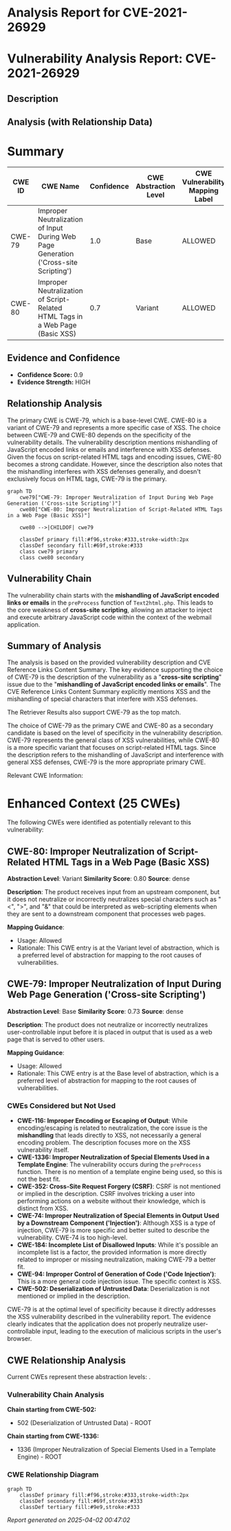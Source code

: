 # Analysis Report for CVE-2021-26929

# Vulnerability Analysis Report: CVE-2021-26929

## Description



## Analysis (with Relationship Data)

# Summary
| CWE ID | CWE Name | Confidence | CWE Abstraction Level | CWE Vulnerability Mapping Label | CWE-Vulnerability Mapping Notes |
|---|---|---|---|---|---|
| CWE-79 | Improper Neutralization of Input During Web Page Generation ('Cross-site Scripting') | 1.0 | Base | ALLOWED | Primary CWE |
| CWE-80 | Improper Neutralization of Script-Related HTML Tags in a Web Page (Basic XSS) | 0.7 | Variant | ALLOWED | Secondary Candidate |

## Evidence and Confidence

*   **Confidence Score:** 0.9
*   **Evidence Strength:** HIGH

## Relationship Analysis
The primary CWE is CWE-79, which is a base-level CWE. CWE-80 is a variant of CWE-79 and represents a more specific case of XSS. The choice between CWE-79 and CWE-80 depends on the specificity of the vulnerability details. The vulnerability description mentions mishandling of JavaScript encoded links or emails and interference with XSS defenses. Given the focus on script-related HTML tags and encoding issues, CWE-80 becomes a strong candidate. However, since the description also notes that the mishandling interferes with XSS defenses generally, and doesn't exclusively focus on HTML tags, CWE-79 is the primary.

```mermaid
graph TD
    cwe79["CWE-79: Improper Neutralization of Input During Web Page Generation ('Cross-site Scripting')"]
    cwe80["CWE-80: Improper Neutralization of Script-Related HTML Tags in a Web Page (Basic XSS)"]
    
    cwe80 -->|CHILDOF| cwe79
    
    classDef primary fill:#f96,stroke:#333,stroke-width:2px
    classDef secondary fill:#69f,stroke:#333
    class cwe79 primary
    class cwe80 secondary
```

## Vulnerability Chain
The vulnerability chain starts with the **mishandling of JavaScript encoded links or emails** in the `preProcess` function of `Text2html.php`. This leads to the core weakness of **cross-site scripting**, allowing an attacker to inject and execute arbitrary JavaScript code within the context of the webmail application.

## Summary of Analysis
The analysis is based on the provided vulnerability description and CVE Reference Links Content Summary. The key evidence supporting the choice of CWE-79 is the description of the vulnerability as a "**cross-site scripting**" issue due to the "**mishandling of JavaScript encoded links or emails**". The CVE Reference Links Content Summary explicitly mentions XSS and the mishandling of special characters that interfere with XSS defenses.

The Retriever Results also support CWE-79 as the top match.

The choice of CWE-79 as the primary CWE and CWE-80 as a secondary candidate is based on the level of specificity in the vulnerability description. CWE-79 represents the general class of XSS vulnerabilities, while CWE-80 is a more specific variant that focuses on script-related HTML tags. Since the description refers to the mishandling of JavaScript and interference with general XSS defenses, CWE-79 is the more appropriate primary CWE.

Relevant CWE Information:

# Enhanced Context (25 CWEs)
The following CWEs were identified as potentially relevant to this vulnerability:

## CWE-80: Improper Neutralization of Script-Related HTML Tags in a Web Page (Basic XSS)
**Abstraction Level**: Variant
**Similarity Score**: 0.80
**Source**: dense

**Description**:
The product receives input from an upstream component, but it does not neutralize or incorrectly neutralizes special characters such as "<", ">", and "&" that could be interpreted as web-scripting elements when they are sent to a downstream component that processes web pages.

**Mapping Guidance**:
- Usage: Allowed
- Rationale: This CWE entry is at the Variant level of abstraction, which is a preferred level of abstraction for mapping to the root causes of vulnerabilities.

## CWE-79: Improper Neutralization of Input During Web Page Generation ('Cross-site Scripting')
**Abstraction Level**: Base
**Similarity Score**: 0.73
**Source**: dense

**Description**:
The product does not neutralize or incorrectly neutralizes user-controllable input before it is placed in output that is used as a web page that is served to other users.

**Mapping Guidance**:
- Usage: Allowed
- Rationale: This CWE entry is at the Base level of abstraction, which is a preferred level of abstraction for mapping to the root causes of vulnerabilities.

### CWEs Considered but Not Used

*   **CWE-116: Improper Encoding or Escaping of Output**: While encoding/escaping is related to neutralization, the core issue is the **mishandling** that leads directly to XSS, not necessarily a general encoding problem. The description focuses more on the XSS vulnerability itself.
*   **CWE-1336: Improper Neutralization of Special Elements Used in a Template Engine**: The vulnerability occurs during the `preProcess` function. There is no mention of a template engine being used, so this is not the best fit.
*   **CWE-352: Cross-Site Request Forgery (CSRF)**: CSRF is not mentioned or implied in the description. CSRF involves tricking a user into performing actions on a website without their knowledge, which is distinct from XSS.
*   **CWE-74: Improper Neutralization of Special Elements in Output Used by a Downstream Component ('Injection')**: Although XSS is a type of injection, CWE-79 is more specific and better suited to describe the vulnerability. CWE-74 is too high-level.
*   **CWE-184: Incomplete List of Disallowed Inputs**: While it's possible an incomplete list is a factor, the provided information is more directly related to improper or missing neutralization, making CWE-79 a better fit.
*   **CWE-94: Improper Control of Generation of Code ('Code Injection')**: This is a more general code injection issue. The specific context is XSS.
*   **CWE-502: Deserialization of Untrusted Data**: Deserialization is not mentioned or implied in the description.

CWE-79 is at the optimal level of specificity because it directly addresses the XSS vulnerability described in the vulnerability report. The evidence clearly indicates that the application does not properly neutralize user-controllable input, leading to the execution of malicious scripts in the user's browser.


## CWE Relationship Analysis

Current CWEs represent these abstraction levels: .


### Vulnerability Chain Analysis

**Chain starting from CWE-502:**
- 502 (Deserialization of Untrusted Data) - ROOT


**Chain starting from CWE-1336:**
- 1336 (Improper Neutralization of Special Elements Used in a Template Engine) - ROOT



### CWE Relationship Diagram

```mermaid
graph TD
    classDef primary fill:#f96,stroke:#333,stroke-width:2px
    classDef secondary fill:#69f,stroke:#333
    classDef tertiary fill:#9e9,stroke:#333
```



*Report generated on 2025-04-02 00:47:02*
